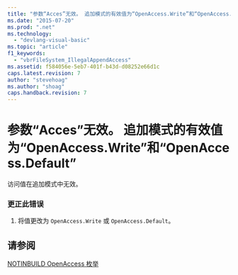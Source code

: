 ```yaml
---
title: "参数“Acces”无效。 追加模式的有效值为“OpenAccess.Write”和“OpenAccess.Default” | Microsoft Docs"
ms.date: "2015-07-20"
ms.prod: ".net"
ms.technology: 
  - "devlang-visual-basic"
ms.topic: "article"
f1_keywords: 
  - "vbrFileSystem_IllegalAppendAccess"
ms.assetid: f584056e-5eb7-401f-b43d-d08252e66d1c
caps.latest.revision: 7
author: "stevehoag"
ms.author: "shoag"
caps.handback.revision: 7
---
```

# 参数“Acces”无效。 追加模式的有效值为“OpenAccess.Write”和“OpenAccess.Default”
访问值在追加模式中无效。  
  
### 更正此错误  
  
1.  将值更改为 `OpenAccess.Write` 或 `OpenAccess.Default`。  
  
## 请参阅  
 [NOTINBUILD OpenAccess 枚举](http://msdn.microsoft.com/zh-cn/90e29e92-1535-4754-9951-4579ccc8eda1)